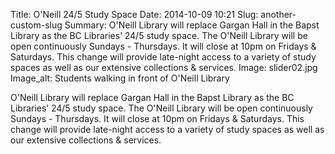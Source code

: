 Title: O'Neill 24/5 Study Space
Date: 2014-10-09 10:21
Slug: another-custom-slug
Summary: O'Neill Library will replace Gargan Hall in the Bapst Library as the BC Libraries’ 24/5 study space. The O'Neill Library will be open continuously Sundays - Thursdays. It will close at 10pm on Fridays & Saturdays. This change will provide late-night access to a variety of study spaces as well as our extensive collections & services. 
Image: slider02.jpg
Image_alt: Students walking in front of O'Neill Library

O'Neill Library will replace Gargan Hall in the Bapst Library as the BC Libraries’ 24/5 study space. The O'Neill Library will be open continuously Sundays - Thursdays. It will close at 10pm on Fridays & Saturdays. This change will provide late-night access to a variety of study spaces as well as our extensive collections & services. 